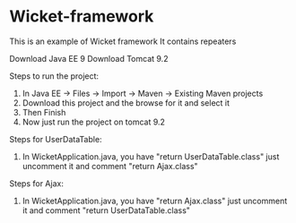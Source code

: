 # Wicket-framework
This is an example of Wicket framework
It contains repeaters

Download Java EE 9
Download Tomcat 9.2

Steps to run the project:
1. In Java EE -> Files -> Import -> Maven -> Existing Maven projects
2. Download this project and the browse for it and select it
3. Then Finish
4. Now just run the project on tomcat 9.2

Steps for UserDataTable:
1. In WicketApplication.java, you have "return UserDataTable.class" just uncomment it and comment "return Ajax.class"

Steps for Ajax:
1. In WicketApplication.java, you have "return Ajax.class" just uncomment it and comment "return UserDataTable.class"




